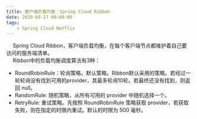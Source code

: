 ```yaml
---
title: 客户端负载均衡：Spring Cloud Ribbon
date: 2020-03-17 00:00:00
tags:
    - Spring Cloud Netflix
---
```

&emsp; Spring Cloud Ribbon，客户端负载均衡，在每个客户端节点都维护着自己要访问的服务端清单。  
&emsp; Ribbon中的负载均衡调度算法有3种：  
* RoundRobinRule：轮询策略，默认策略。Ribbon默认采用的策略。若经过一轮轮询没有找到可用的provider，其最多轮询10轮。若最终还没有找到，则返回 null。  
* RandomRule: 随机策略，从所有可用的 provider 中随机选择一个。  
* RetryRule: 重试策略。先按照 RoundRobinRule 策略获取 provider，若获取失败，则在指定的时限内重试。默认的时限为 500 毫秒。  